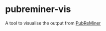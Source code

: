 # pubreminer-vis
A tool to visualise the output from [PubReMiner](http://hgserver2.amc.nl/cgi-bin/miner/miner2.cgi) 
